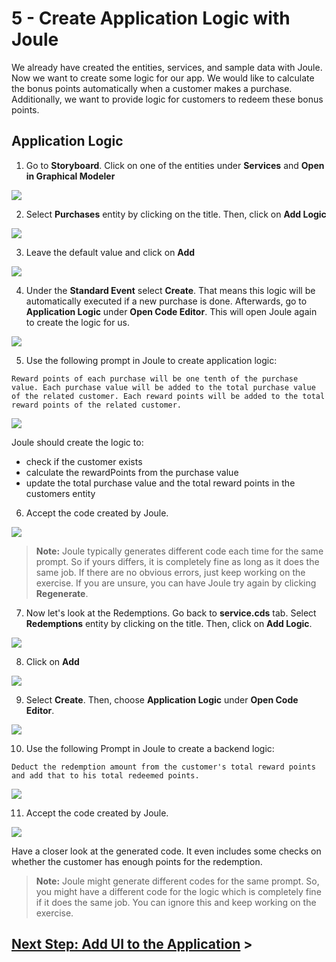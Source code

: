 # 5 - Create Application Logic with Joule  

We already have created the entities, services, and sample data with Joule. Now we want to create some logic for our app. We would like to calculate the bonus points automatically when a customer makes a purchase. Additionally, we want to provide logic for customers to redeem these bonus points.


## Application Logic

1. Go to **Storyboard**. Click on one of the entities under **Services** and **Open in Graphical Modeler**

![](./Images/5_Screenshot_1.png)


2. Select **Purchases** entity by clicking on the title. Then, click on **Add Logic**

![](./Images/5_Screenshot_2.png)

3. Leave the default value and click on **Add**

![](./Images/5_Screenshot_3.png)

4. Under the **Standard Event** select **Create**. That means this logic will be automatically executed if a new purchase is done.
 Afterwards, go to **Application Logic** under **Open Code Editor**. This will open Joule again to create the logic for us.

![](./Images/5_Screenshot_4.png)

5. Use the following prompt in Joule to create application logic:

```code
Reward points of each purchase will be one tenth of the purchase value. Each purchase value will be added to the total purchase value of the related customer. Each reward points will be added to the total reward points of the related customer.
```

![](./Images/5_Screenshot_5.png)

Joule should create the logic to:
 - check if the customer exists
 - calculate the rewardPoints from the purchase value
 - update the total purchase value and the total reward points in the customers entity

6. Accept the code created by Joule. 

![](./Images/5_Screenshot_6.png)


> **Note:**
> Joule typically generates different code each time for the same prompt. So if yours differs, it is completely fine as long as it does the same job. If there are no obvious errors, just keep working on the exercise. If you are unsure, you can have Joule try again by clicking **Regenerate**.  

7. Now let's look at the Redemptions. Go back to **service.cds** tab. Select **Redemptions** entity by clicking on the title. Then, click on **Add Logic**.

![](./Images/5_Screenshot_7.png)

8. Click on **Add**

![](./Images/5_Screenshot_8.png)

9. Select **Create**. Then, choose **Application Logic** under **Open Code Editor**.

![](./Images/5_Screenshot_9.png)

10. Use the following Prompt in Joule to create a backend logic:

```code
Deduct the redemption amount from the customer's total reward points and add that to his total redeemed points.
```

![](./Images/5_Screenshot_10.png)

11. Accept the code created by Joule. 

![](./Images/5_Screenshot_11.png)

Have a closer look at the generated code. It even includes some checks on whether the customer has enough points for the redemption.


> **Note:**
> Joule might generate different codes for the same prompt. So, you might have a different code for the logic which is completely fine if it does the same job. You can ignore this and keep working on the exercise. 

## [Next Step: Add UI to the Application](./6_Add_UI_to_Application.md) >
